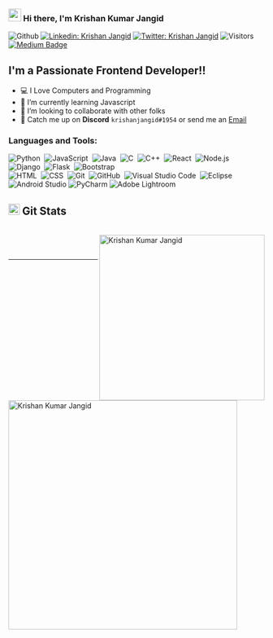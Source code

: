 ### <img src="https://camo.githubusercontent.com/e8e7b06ecf583bc040eb60e44eb5b8e0ecc5421320a92929ce21522dbc34c891/68747470733a2f2f6d656469612e67697068792e636f6d2f6d656469612f6876524a434c467a6361737252346961377a2f67697068792e676966" width="25px"> Hi there, I'm Krishan Kumar Jangid 

![Github](https://img.shields.io/github/followers/krishanjangid?logo=GitHub&style=flat-square )
[![Linkedin: Krishan Jangid](https://img.shields.io/badge/-KK%20Jangid-blue?style=flat-square&logo=Linkedin&logoColor=white&link=https://www.linkedin.com/in/kkjangid/)](https://www.linkedin.com/in/kkjangid/)
[![Twitter: Krishan Jangid](https://img.shields.io/twitter/follow/krishan_jangid5?logo=twitter&style=flat-square)](https://twitter.com/krishan_jangid5)
![Visitors](https://visitor-badge.glitch.me/badge?page_id=krishanjangid&left_color=gray&right_color=blue)
[![Medium Badge](https://img.shields.io/badge/-@KK%20Jangid-black?style=flat-square&labelColor=000000&logo=Medium&link=https://medium.com/@kkjangid)](https://medium.com/@kkjangid)


## I'm a Passionate Frontend Developer!!
- 💻 I Love Computers and Programming
- 🌱 I’m currently learning Javascript
- 👯 I’m looking to collaborate with other folks
- 💬 Catch me up on **Discord** `krishanjangid#1954` or send me an [Email](mailto:krishanjangid516@gmail.com)


### Languages and Tools:

![Python](https://img.shields.io/badge/-Python-05122A?style=flat&logo=python)&nbsp;
![JavaScript](https://img.shields.io/badge/-JavaScript-05122A?style=flat&logo=javascript)&nbsp;
![Java](https://img.shields.io/badge/-Java-05122A?style=flat&logo=Java&logoColor=FFA518)&nbsp;
![C](https://img.shields.io/badge/-C-05122A?style=flat&logo=C&logoColor=A8B9CC)&nbsp;
![C++](https://img.shields.io/badge/-C++-05122A?style=flat&logo=C%2B%2B&logoColor=00599C)&nbsp;
![React](https://img.shields.io/badge/-React-05122A?style=flat&logo=react)&nbsp;
![Node.js](https://img.shields.io/badge/-Node.js-05122A?style=flat&logo=node.js)&nbsp;
![Django](https://img.shields.io/badge/-Django-05122A?style=flat&logo=django&logoColor=092E20)&nbsp;
![Flask](https://img.shields.io/badge/-Flask-05122A?style=flat&logo=flask)&nbsp;
![Bootstrap](https://img.shields.io/badge/-Bootstrap-05122A?style=flat&logo=bootstrap&logoColor=563D7C)\
![HTML](https://img.shields.io/badge/-HTML-05122A?style=flat&logo=HTML5)&nbsp;
![CSS](https://img.shields.io/badge/-CSS-05122A?style=flat&logo=CSS3&logoColor=1572B6)&nbsp;
![Git](https://img.shields.io/badge/-Git-05122A?style=flat&logo=git)&nbsp;
![GitHub](https://img.shields.io/badge/-GitHub-05122A?style=flat&logo=github)&nbsp;
![Visual Studio Code](https://img.shields.io/badge/-Visual%20Studio%20Code-05122A?style=flat&logo=visual-studio-code&logoColor=007ACC)&nbsp;
![Eclipse](https://img.shields.io/badge/-Eclipse-05122A?style=flat&logo=eclipse-ide&logoColor=2C2255)&nbsp;
![Android Studio](https://img.shields.io/badge/Android%20Studio-3DDC84.svg?style=flat&logo=android-studio&logoColor=white)
![PyCharm](https://img.shields.io/badge/pycharm-143?style=flat&logo=pycharm&logoColor=black&color=black&labelColor=yellow)
![Adobe Lightroom](https://img.shields.io/badge/Adobe%20Lightroom-31A8FF.svg?style=flat&logo=Adobe%20Lightroom&logoColor=white)

  


[twitter]: https://twitter.com/krishan_jangid5
[instagram]: https://instagram.com/officialkrishanjangid
[linkedin]: https://linkedin.com/in/kkjangid
[Medium]: https://kkjangid.medium.com
[Stackoverflow]: https://stackoverflow.com/users/10436327/k-k-jangid
<h2><img src="https://c.tenor.com/Ln8A4FCJWkgAAAAi/fire-emoji-fire.gif" height="22px">  Git Stats </h2>
<br/>

<div>
  <a href="#choose-pinned-repositories">
  <img width="325" src="https://github-readme-stats.vercel.app/api/top-langs/?username=krishanjangid&layout=compact&langs_count=8&theme=algolia" alt="Krishan Kumar Jangid" align="right">
  </a>
<a href="#choose-pinned-repositories">
  <img width="450" src="https://github-readme-stats.vercel.app/api?username=krishanjangid&theme=algolia&show_icons=true" alt="Krishan Kumar Jangid" align="left">
  </a>
  </div>
  <br/>
  <br/>
  
  ----
 

  
